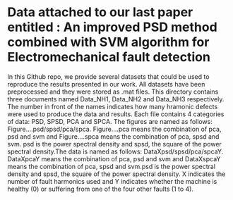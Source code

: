 # Data attached to our last paper entitled : An improved PSD method combined with SVM algorithm for Electromechanical fault detection
In this Github repo, we provide several datasets that could be used to reproduce the results presented in our work. All datasets have been preprocessed and they were stored as .mat files.
This directory contains three documents named Data_NH1, Data_NH2 and Data_NH3 respectively. The number in front of the names indicates how many hramonic defects were used to produce the data and results. Each file contains 4 categories of data: PSD, SPSD, PCA and SPCA. The figures are named as follows: Figure....psd/spsd/pca/spca. Figure....pca means the combination of pca, psd and svm and Figure....spca means the combination of pca, spsd and svm. psd is the power spectral density and spsd, the square of the power spectral density.The data is named as follows: DataXpsd/spsd/pca/spcaY. DataXpcaY means the combination of pca, psd and svm and DataXspcaY means the combination of pca, spsd and svm.psd is the power spectral density and spsd, the square of the power spectral density. X indicates the number of fault harmonics used and Y indicates whether the machine is healthy (0) or suffering from one of the four other faults (1 to 4).
